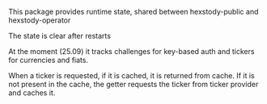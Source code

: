 This package provides runtime state, shared between hexstody-public and hexstody-operator

The state is clear after restarts

At the moment (25.09) it tracks challenges for key-based auth and tickers for currencies and fiats.

When a ticker is requested, if it is cached, it is returned from cache. If it is not present in the cache, the getter requests the ticker from ticker provider and caches it.